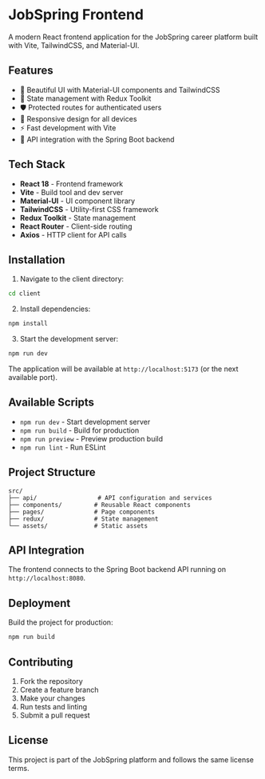 # JobSpring Frontend

A modern React frontend application for the JobSpring career platform built with Vite, TailwindCSS, and Material-UI.

## Features

- 🎨 Beautiful UI with Material-UI components and TailwindCSS
- 🔄 State management with Redux Toolkit
- 🛡️ Protected routes for authenticated users
- 📱 Responsive design for all devices
- ⚡ Fast development with Vite
- 🔗 API integration with the Spring Boot backend

## Tech Stack

- **React 18** - Frontend framework
- **Vite** - Build tool and dev server
- **Material-UI** - UI component library
- **TailwindCSS** - Utility-first CSS framework
- **Redux Toolkit** - State management
- **React Router** - Client-side routing
- **Axios** - HTTP client for API calls

## Installation

1. Navigate to the client directory:

```bash
cd client
```

2. Install dependencies:

```bash
npm install
```

3. Start the development server:

```bash
npm run dev
```

The application will be available at `http://localhost:5173` (or the next available port).

## Available Scripts

- `npm run dev` - Start development server
- `npm run build` - Build for production
- `npm run preview` - Preview production build
- `npm run lint` - Run ESLint

## Project Structure

```
src/
├── api/                 # API configuration and services
├── components/         # Reusable React components
├── pages/              # Page components
├── redux/              # State management
└── assets/             # Static assets
```

## API Integration

The frontend connects to the Spring Boot backend API running on `http://localhost:8080`.

## Deployment

Build the project for production:

```bash
npm run build
```

## Contributing

1. Fork the repository
2. Create a feature branch
3. Make your changes
4. Run tests and linting
5. Submit a pull request

## License

This project is part of the JobSpring platform and follows the same license terms.
